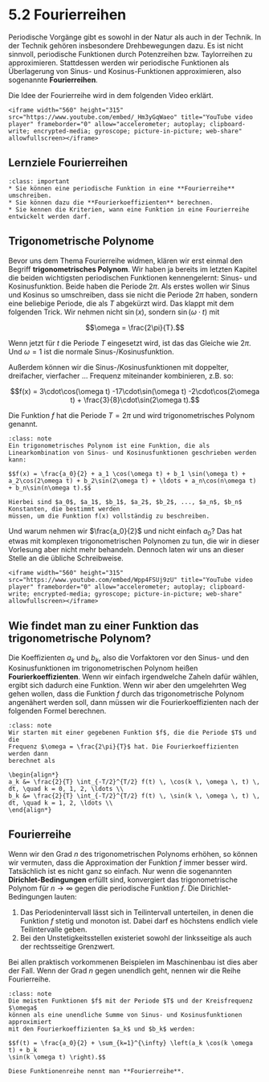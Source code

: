 # 5.2 Fourierreihen 

Periodische Vorgänge gibt es sowohl in der Natur als auch in der Technik. In der
Technik gehören insbesondere Drehbewegungen dazu. Es ist nicht sinnvoll,
periodische Funktionen durch Potenzreihen bzw. Taylorreihen zu approximieren.
Stattdessen werden wir periodische Funktionen als Überlagerung von Sinus- und
Kosinus-Funktionen approximieren, also sogenannte **Fourierreihen**. 

Die Idee der Fourierreihe wird in dem folgenden Video erklärt.

```{dropdown} Video "Fourierreihe Übersicht" von Daniel Jung
<iframe width="560" height="315" src="https://www.youtube.com/embed/_Hm3yGqWaeo" title="YouTube video player" frameborder="0" allow="accelerometer; autoplay; clipboard-write; encrypted-media; gyroscope; picture-in-picture; web-share" allowfullscreen></iframe>
```

## Lernziele Fourierreihen

```{admonition} Lernziele
:class: important
* Sie können eine periodische Funktion in eine **Fourierreihe** umschreiben.
* Sie können dazu die **Fourierkoeffizienten** berechnen. 
* Sie kennen die Kriterien, wann eine Funktion in eine Fourierreihe entwickelt werden darf.
```

## Trigonometrische Polynome

Bevor uns dem Thema Fourierreihe widmen, klären wir erst einmal den Begriff
**trigonometrisches Polynom**. Wir haben ja bereits im letzten Kapitel die
beiden wichtigsten periodischen Funktionen kennengelernt: Sinus- und
Kosinusfunktion. Beide haben die Periode $2\pi$. Als erstes wollen wir Sinus
und Kosinus so umschreiben, dass sie nicht die Periode $2\pi$ haben, sondern
eine beliebige Periode, die als $T$ abgekürzt wird. Das klappt mit dem folgenden
Trick. Wir nehmen nicht $\sin(x)$, sondern $\sin(\omega \cdot t)$ mit

$$\omega = \frac{2\pi}{T}.$$

Wenn jetzt für $t$ die Periode $T$ eingesetzt wird, ist das das Gleiche wie
$2\pi$. Und $\omega = 1$ ist die normale Sinus-/Kosinusfunktion.

Außerdem können wir die Sinus-/Kosinusfunktionen mit doppelter, dreifacher,
vierfacher ... Frequenz miteinander kombinieren, z.B. so:

$$f(x) = 3\cdot\cos(\omega t) -17\cdot\sin(\omega t) -2\cdot\cos(2\omega t) +
\frac{3}{8}\cdot\sin(2\omega t).$$

Die Funktion $f$ hat die Periode $T = 2\pi$ und wird trigonometrisches Polynom
genannt.

```{admonition} Was ist ... ein trigonometrisches Polynom?
:class: note
Ein trigonometrisches Polynom ist eine Funktion, die als Linearkombination von Sinus- und Kosinusfunktionen geschrieben werden kann:

$$f(x) = \frac{a_0}{2} + a_1 \cos(\omega t) + b_1 \sin(\omega t) + a_2\cos(2\omega t) + b_2\sin(2\omega t) + \ldots + a_n\cos(n\omega t) + b_n\sin(n\omega t).$$

Hierbei sind $a_0$, $a_1$, $b_1$, $a_2$, $b_2$, ..., $a_n$, $b_n$ Konstanten, die bestimmt werden
müssen, um die Funktion f(x) vollständig zu beschreiben. 
```

Und warum nehmen wir $\frac{a_0}{2}$ und nicht einfach $a_0$? Das hat etwas mit
komplexen trigonometrischen Polynomen zu tun, die wir in dieser Vorlesung aber
nicht mehr behandeln. Dennoch laten wir uns an dieser Stelle an die übliche
Schreibweise.

```{dropdown} Video "Vorbereitung Fourierreihe Sinus/Kosinus" von Daniel Jung
<iframe width="560" height="315" src="https://www.youtube.com/embed/Wpp4FSUj9zU" title="YouTube video player" frameborder="0" allow="accelerometer; autoplay; clipboard-write; encrypted-media; gyroscope; picture-in-picture; web-share" allowfullscreen></iframe>
```

## Wie findet man zu einer Funktion das trigonometrische Polynom?

Die Koeffizienten $a_k$ und $b_k$, also die Vorfaktoren vor den Sinus- und den
Kosinusfunktionen im trigonometrischen Polynom heißen **Fourierkoeffizienten**.
Wenn wir einfach irgendwelche Zaheln dafür wählen, ergibt sich dadurch eine
Funktion. Wenn wir aber den umgelehrten Weg gehen wollen, dass die Funktion $f$
durch das trigonometrische Polynom angenähert werden soll, dann müssen wir die
Fourierkoeffizienten nach der folgenden Formel berechnen.

```{admonition} Wie werden die Fourierkoeffizienten berechnet?
:class: note
Wir starten mit einer gegebenen Funktion $f$, die die Periode $T$ und die
Frequenz $\omega = \frac{2\pi}{T}$ hat. Die Fourierkoeffizienten werden dann
berechnet als

\begin{align*}
a_k &= \frac{2}{T} \int_{-T/2}^{T/2} f(t) \, \cos(k \, \omega \, t) \, dt, \quad k = 0, 1, 2, \ldots \\
b_k &= \frac{2}{T} \int_{-T/2}^{T/2} f(t) \, \sin(k \, \omega \, t) \, dt, \quad k = 1, 2, \ldots \\
\end{align*}
```

## Fourierreihe

Wenn wir den Grad $n$ des trigonometrischen Polynoms erhöhen, so können wir
vermuten, dass die Approximation der Funktion $f$ immer besser wird. Tatsächlich
ist es nicht ganz so einfach. Nur wenn die sogenannten **Dirichlet-Bedingungen**
erfüllt sind, konvergiert das trigonometrische Polynom für $n \to \infty$ gegen
die periodische Funktion $f$. Die Dirichlet-Bedingungen lauten:

1. Das Periodenintervall lässt sich in Teilintervall unterteilen, in denen die
   Funktion $f$ stetig und monoton ist. Dabei darf es höchstens endlich viele
   Teilintervalle geben.
2. Bei den Unstetigkeitsstellen existeriet sowohl der linksseitige als auch der
   rechtsseitige Grenzwert. 

Bei allen praktisch vorkommenen Beispielen im Maschinenbau ist dies aber der
Fall. Wenn der Grad $n$ gegen unendlich geht, nennen wir die Reihe Fourierreihe.

```{admonition} Was ist ... die Fourierreihe?
:class: note
Die meisten Funktionen $f$ mit der Periode $T$ und der Kreisfrequenz $\omega$
können als eine unendliche Summe von Sinus- und Kosinusfunktionen approximiert
mit den Fourierkoeffizienten $a_k$ und $b_k$ werden:

$$f(t) = \frac{a_0}{2} + \sum_{k=1}^{\infty} \left(a_k \cos(k \omega t) + b_k
\sin(k \omega t) \right).$$

Diese Funktionenreihe nennt man **Fourierreihe**.
```